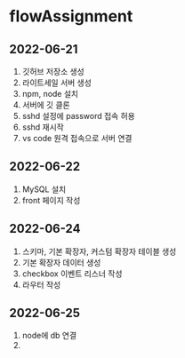 # flowAssignment

## 2022-06-21   
1. 깃허브 저장소 생성   
2. 라이트세일 서버 생성   
3. npm, node 설치   
4. 서버에 깃 클론   
5. sshd 설정에 password 접속 허용   
6. sshd 재시작   
7. vs code 원격 접속으로 서버 연결   

## 2022-06-22 
1. MySQL 설치
2. front 페이지 작성

## 2022-06-24
1. 스키마, 기본 확장자, 커스텀 확장자 테이블 생성
2. 기본 확장자 데이터 생성
3. checkbox 이벤트 리스너 작성
4. 라우터 작성 

## 2022-06-25
1. node에 db 연결 
2. 
